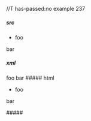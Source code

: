 //T has-passed:no
example 237
##### src
-    foo

  bar
##### xml
<?xml version="1.0" encoding="UTF-8"?>
<!DOCTYPE document SYSTEM "CommonMark.dtd">
<document xmlns="http://commonmark.org/xml/1.0">
  <list type="bullet" tight="true">
    <item>
      <paragraph>
        <text>foo</text>
      </paragraph>
    </item>
  </list>
  <paragraph>
    <text>bar</text>
  </paragraph>
</document>
##### html
<ul>
<li>foo</li>
</ul>
<p>bar</p>
#####
